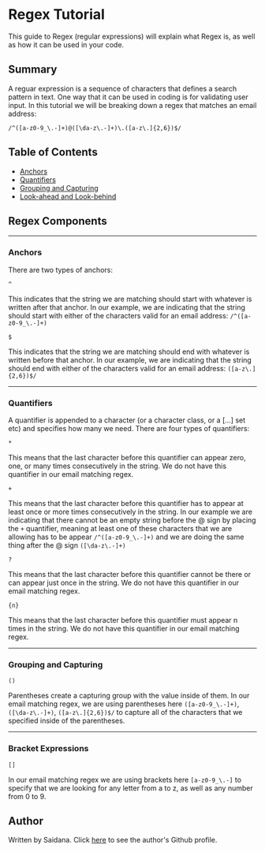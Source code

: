 # Regex Tutorial

This guide to Regex (regular expressions) will explain what Regex is, as well as how it can be used in your code.

## Summary

A reguar expression is a sequence of characters that defines a search pattern in text. One way that it can be used in coding is for validating user input. In this tutorial we will be breaking down a regex that matches an email address:
```
/^([a-z0-9_\.-]+)@([\da-z\.-]+)\.([a-z\.]{2,6})$/
```

## Table of Contents
- [Anchors](#anchors)
- [Quantifiers](#quantifiers)
- [Grouping and Capturing](#grouping-and-capturing)
- [Look-ahead and Look-behind](#look-ahead-and-look-behind)

## Regex Components
---
### Anchors
There are two types of anchors:
 ```
 ^
 ```
 This indicates that the string we are matching should start with whatever is written after that anchor. In our example, we are indicating that the string should start with either of the characters valid for an email address: ```/^([a-z0-9_\.-]+)```
 ```
 $
 ```
 This indicates that the string we are matching should end with whatever is written before that anchor. In our example, we are indicating that the string should end with either of the characters valid for an email address: ```([a-z\.]{2,6})$/```

---
### Quantifiers
A quantifier is appended to a character (or a character class, or a [...] set etc) and specifies how many we need.
There are four types of quantifiers:
```
*
```
This means that the last character before this quantifier can appear zero, one, or many times consecutively in the string. We do not have this quantifier in our email matching regex.
```
+
```
This means that the last character before this quantifier has to appear at least once or more times consecutively in the string. In our example we are indicating that there cannot be an empty string before the @ sign by placing the ```+``` quantifier, meaning at least one of these characters that we are allowing has to be appear ```/^([a-z0-9_\.-]+)``` and we are doing the same thing after the @ sign ```([\da-z\.-]+)```
```
?
```
This means that the last character before this quantifier cannot be there or can appear just once in the string. We do not have this quantifier in our email matching regex.
```
{n}
```
This means that the last character before this quantifier must appear n times in the string. We do not have this quantifier in our email matching regex.

---
### Grouping and Capturing
```
()
```
Parentheses create a capturing group with the value inside of them. In our email matching regex, we are using parentheses here ```([a-z0-9_\.-]+)```, ```([\da-z\.-]+)```, ```([a-z\.]{2,6})$/``` to capture all of the characters that we specified inside of the parentheses.

---
### Bracket Expressions
```
[]
```
In our email matching regex we are using brackets here ```[a-z0-9_\.-]``` to specify that we are looking for any letter from a to z, as well as any number from 0 to 9.

## Author
Written by Saidana. Click [here](https://github.com/smillkaa) to see the author's Github profile.